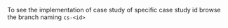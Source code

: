 To see the implementation of case study of specific case study id browse the branch naming 
`cs-<id>`

